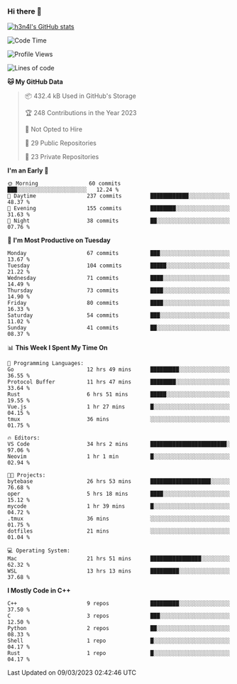 ### Hi there 👋

[![h3n4l's GitHub stats](https://github-readme-stats.vercel.app/api?username=h3n4l&count_private=true&show_icons=true&theme=radical)](https://github.com/h3n4l/github-readme-stats)

<!--START_SECTION:waka-->
![Code Time](http://img.shields.io/badge/Code%20Time-1%2C022%20hrs%2011%20mins-blue)

![Profile Views](http://img.shields.io/badge/Profile%20Views-2-blue)

![Lines of code](https://img.shields.io/badge/From%20Hello%20World%20I%27ve%20Written-1.7%20million%20lines%20of%20code-blue)

**🐱 My GitHub Data** 

> 📦 432.4 kB Used in GitHub's Storage 
 > 
> 🏆 248 Contributions in the Year 2023
 > 
> 🚫 Not Opted to Hire
 > 
> 📜 29 Public Repositories 
 > 
> 🔑 23 Private Repositories 
 > 
**I'm an Early 🐤** 

```text
🌞 Morning                60 commits          ███░░░░░░░░░░░░░░░░░░░░░░   12.24 % 
🌆 Daytime                237 commits         ████████████░░░░░░░░░░░░░   48.37 % 
🌃 Evening                155 commits         ████████░░░░░░░░░░░░░░░░░   31.63 % 
🌙 Night                  38 commits          ██░░░░░░░░░░░░░░░░░░░░░░░   07.76 % 
```
📅 **I'm Most Productive on Tuesday** 

```text
Monday                   67 commits          ███░░░░░░░░░░░░░░░░░░░░░░   13.67 % 
Tuesday                  104 commits         █████░░░░░░░░░░░░░░░░░░░░   21.22 % 
Wednesday                71 commits          ████░░░░░░░░░░░░░░░░░░░░░   14.49 % 
Thursday                 73 commits          ████░░░░░░░░░░░░░░░░░░░░░   14.90 % 
Friday                   80 commits          ████░░░░░░░░░░░░░░░░░░░░░   16.33 % 
Saturday                 54 commits          ███░░░░░░░░░░░░░░░░░░░░░░   11.02 % 
Sunday                   41 commits          ██░░░░░░░░░░░░░░░░░░░░░░░   08.37 % 
```


📊 **This Week I Spent My Time On** 

```text
💬 Programming Languages: 
Go                       12 hrs 49 mins      █████████░░░░░░░░░░░░░░░░   36.55 % 
Protocol Buffer          11 hrs 47 mins      ████████░░░░░░░░░░░░░░░░░   33.64 % 
Rust                     6 hrs 51 mins       █████░░░░░░░░░░░░░░░░░░░░   19.55 % 
Vue.js                   1 hr 27 mins        █░░░░░░░░░░░░░░░░░░░░░░░░   04.15 % 
tmux                     36 mins             ░░░░░░░░░░░░░░░░░░░░░░░░░   01.75 % 

🔥 Editors: 
VS Code                  34 hrs 2 mins       ████████████████████████░   97.06 % 
Neovim                   1 hr 1 min          █░░░░░░░░░░░░░░░░░░░░░░░░   02.94 % 

🐱‍💻 Projects: 
bytebase                 26 hrs 53 mins      ███████████████████░░░░░░   76.68 % 
oper                     5 hrs 18 mins       ████░░░░░░░░░░░░░░░░░░░░░   15.12 % 
mycode                   1 hr 39 mins        █░░░░░░░░░░░░░░░░░░░░░░░░   04.72 % 
.tmux                    36 mins             ░░░░░░░░░░░░░░░░░░░░░░░░░   01.75 % 
dotfiles                 21 mins             ░░░░░░░░░░░░░░░░░░░░░░░░░   01.04 % 

💻 Operating System: 
Mac                      21 hrs 51 mins      ████████████████░░░░░░░░░   62.32 % 
WSL                      13 hrs 13 mins      █████████░░░░░░░░░░░░░░░░   37.68 % 
```

**I Mostly Code in C++** 

```text
C++                      9 repos             █████████░░░░░░░░░░░░░░░░   37.50 % 
C                        3 repos             ███░░░░░░░░░░░░░░░░░░░░░░   12.50 % 
Python                   2 repos             ██░░░░░░░░░░░░░░░░░░░░░░░   08.33 % 
Shell                    1 repo              █░░░░░░░░░░░░░░░░░░░░░░░░   04.17 % 
Rust                     1 repo              █░░░░░░░░░░░░░░░░░░░░░░░░   04.17 % 
```




 Last Updated on 09/03/2023 02:42:46 UTC
<!--END_SECTION:waka-->

